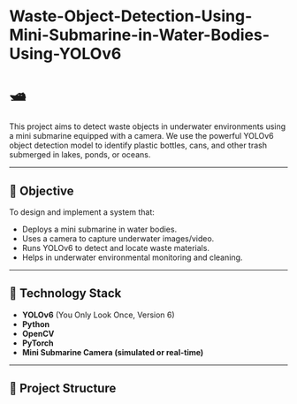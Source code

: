 # Waste-Object-Detection-Using-Mini-Submarine-in-Water-Bodies-Using-YOLOv6

# 🛥️ 

This project aims to detect waste objects in underwater environments using a mini submarine equipped with a camera. We use the powerful YOLOv6 object detection model to identify plastic bottles, cans, and other trash submerged in lakes, ponds, or oceans.

---

## 🎯 Objective

To design and implement a system that:
- Deploys a mini submarine in water bodies.
- Uses a camera to capture underwater images/video.
- Runs YOLOv6 to detect and locate waste materials.
- Helps in underwater environmental monitoring and cleaning.

---

## 🧠 Technology Stack

- **YOLOv6** (You Only Look Once, Version 6)
- **Python**
- **OpenCV**
- **PyTorch**
- **Mini Submarine Camera (simulated or real-time)**

---

## 📂 Project Structure

